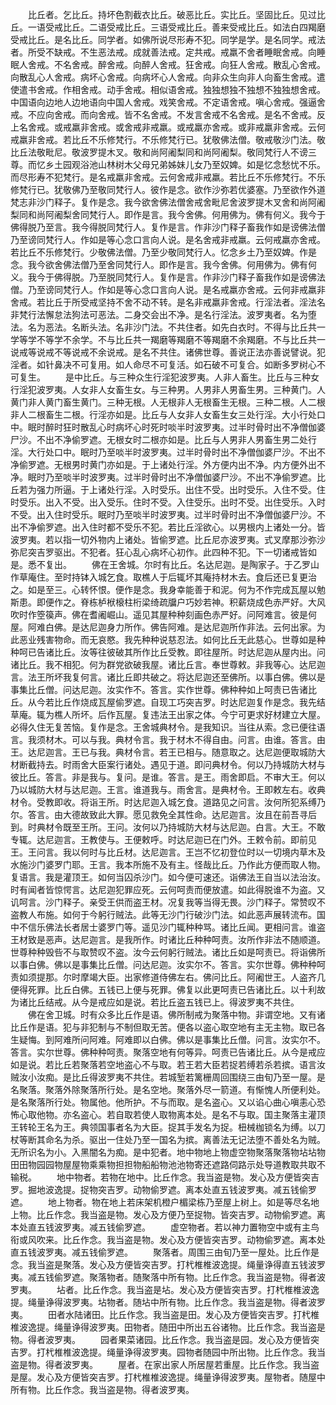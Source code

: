 <!-- { "loadSidebar": true } -->
　　比丘者。乞比丘。持坏色割截衣比丘。破恶比丘。实比丘。坚固比丘。见过比丘。一语受戒比丘。二语受戒比丘。三语受戒比丘。善来受戒比丘。如法白四羯磨受戒比丘。是名比丘。同学者。如佛所说尽形寿不犯。同学是学。是名同学。戒法者。所受不缺戒。不生恶法戒。成就善法戒。定共戒。戒羸不舍者睡眠舍戒。向睡眠人舍戒。不名舍戒。醉舍戒。向醉人舍戒。狂舍戒。向狂人舍戒。散乱心舍戒。向散乱心人舍戒。病坏心舍戒。向病坏心人舍戒。向非众生向非人向畜生舍戒。遣使遣书舍戒。作相舍戒。动手舍戒。相似语舍戒。独独想独不独想不独独想舍戒。中国语向边地人边地语向中国人舍戒。戏笑舍戒。不定语舍戒。嗔心舍戒。强逼舍戒。不应向舍戒。而向舍戒。皆不名舍戒。不发言舍戒不名舍戒。是名不舍戒。反上名舍戒。或戒羸非舍戒。或舍戒非戒羸。或戒羸亦舍戒。或非戒羸非舍戒。云何戒羸非舍戒。若比丘不乐修梵行。不乐修梵行已。犹敬佛法僧。敬戒敬沙门法。敬比丘法敬毗尼。敬波罗提木叉。敬和尚阿阇梨同和尚阿阇梨。敬同梵行人不谤三尊。而忆乡土园观浴池山林树木父母兄弟姊妹儿女乃至奴婢。如是忆念愁忧不乐。而尽形寿不犯梵行。是名戒羸非舍戒。云何舍戒非戒羸。若比丘不乐修梵行。不乐修梵行已。犹敬佛乃至敬同梵行人。彼作是念。欲作沙弥若优婆塞。乃至欲作外道梵志非沙门释子。复作是念。我今欲舍佛法僧舍戒舍毗尼舍波罗提木叉舍和尚阿阇梨同和尚阿阇梨舍同梵行人。即作是言。我今舍佛。何用佛为。佛有何义。我今于佛得脱乃至言。我今得脱同梵行人。复作是言。作非沙门释子畜我作如是谤佛法僧乃至谤同梵行人。作如是等心念口言向人说。是名舍戒非戒羸。云何戒羸亦舍戒。若比丘不乐修梵行。少敬佛法僧。乃至少敬同梵行人。忆念乡土乃至奴婢。作是念。我今欲舍佛法僧乃至舍同梵行人。即作是言。我今舍佛。何用佛为。佛有何义。我今于佛得脱。乃至脱同梵行人。复作是言。作非沙门释子畜我作如是谤佛法僧。乃至谤同梵行人。作如是等心念口言向人说。是名戒羸亦舍戒。云何非戒羸非舍戒。若比丘于所受戒坚持不舍不动不转。是名非戒羸非舍戒。行淫法者。淫法名非梵行法懈怠法狗法可恶法。二身交会出不净。是名行淫法。波罗夷者。名为堕法。名为恶法。名断头法。名非沙门法。不共住者。如先白衣时。不得与比丘共一学等学不等学不余学。不与比丘共一羯磨等羯磨不等羯磨不余羯磨。不与比丘共一说戒等说戒不等说戒不余说戒。是名不共住。诸佛世尊。善说正法亦善说譬说。犯淫者。如针鼻决不可复用。如人命尽不可复活。如石破不可复合。如断多罗树心不可复生。
　　是中比丘。与三种众生行淫犯波罗夷。人非人畜生。比丘与三种女行淫犯波罗夷。人女非人女畜生女。与三种男。人男非人男畜生男。三种黄门。人黄门非人黄门畜生黄门。三种无根。人无根非人无根畜生无根。三种二根。人二根非人二根畜生二根。行淫亦如是。比丘与人女非人女畜生女三处行淫。大小行处口中。眠时醉时狂时散乱心时病坏心时死时啖半时波罗夷。过半时骨时出不净僧伽婆尸沙。不出不净偷罗遮。无根女时二根亦如是。比丘与人男非人男畜生男二处行淫。大行处口中。眠时乃至啖半时波罗夷。过半时骨时出不净僧伽婆尸沙。不出不净偷罗遮。无根男时黄门亦如是。于上诸处行淫。外方便内出不净。内方便外出不净。眠时乃至啖半时波罗夷。过半时骨时出不净僧伽婆尸沙。不出不净偷罗遮。比丘若为强力所逼。于上诸处行淫。入时受乐。出住不受。出时受乐。入住不受。住时受乐。出入不受。出入受乐。住时不受。入住受乐。出时不受。出住受乐。入时不受。出入住时受乐。眠时乃至啖半时波罗夷。过半时骨时出不净僧伽婆尸沙。不出不净偷罗遮。出入住时都不受乐不犯。若比丘淫欲心。以男根内上诸处一分。皆波罗夷。若以指一切外物内上诸处。皆偷罗遮。比丘尼亦波罗夷。式叉摩那沙弥沙弥尼突吉罗驱出。不犯者。狂心乱心病坏心初作。此四种不犯。下一切诸戒皆如是。悉不复出。
　　佛在王舍城。尔时有比丘。名达尼迦。是陶家子。于乙罗山作草庵住。至时持钵入城乞食。取樵人于后辄坏其庵持材木去。食后还已复更治之。如是至三。心转怀恨。便作是念。我身幸能善于和泥。何为不作完成瓦屋以勉斯患。即便作之。脊栋栌栿榱柱桁梁绮疏牖户巧妙若神。积薪烧成色赤严好。大风吹时作箜篌声。佛在耆阇崛山。遥见其屋种种刻画色赤严好。问阿难言。彼是何屋。阿难白佛。是达尼迦身力所作。佛告阿难。是达尼迦所作非法。云何出家。为此恶业残害物命。而无哀愍。我先种种说慈忍法。如何比丘无此慈心。世尊如是种种呵已告诸比丘。汝等往彼破其所作比丘受教。即往屋所。时达尼迦从屋内出。问诸比丘。我不相犯。何为群党欲破我屋。诸比丘言。奉世尊敕。非我等心。达尼迦言。法王所坏我复何言。诸比丘即共破之。将达尼迦还至佛所。以事白佛。佛以是事集比丘僧。问达尼迦。汝实作不。答言。实作世尊。佛种种如上呵责已告诸比丘。从今若比丘作烧成瓦屋偷罗遮。自现工巧突吉罗。时达尼迦复作是念。我先结草庵。辄为樵人所坏。后作瓦屋。复违法王出家之体。今宁可更求好材建立大屋。必得久住无复苦恼。复作是念。王舍城典材令。是我知识。当往从索。念已便往语言。我须材木。可以与我。典材令言。我于材木不得自由。问言。由谁。答言。由王。达尼迦言。王已与我。典材令言。若王已相与。随意取之。达尼迦便取城防大材断截持去。时雨舍大臣案行诸处。遇见于道。即问典材令。何以乃持城防大材与彼比丘。答言。非是我与。复问。是谁。答言。是王。雨舍即启。不审大王。何以乃以城防大材与达尼迦。王言。谁道我与。雨舍言。是典材令。王即敕左右。收典材令。受教即收。将诣王所。时达尼迦入城乞食。道路见之问言。汝何所犯系缚乃尔。答言。由大德故致此大罪。愿见救免全其性命。达尼迦言。汝且在前吾寻后到。时典材令既至王所。王问。汝何以乃持城防大材与达尼迦。白言。大王。不敢专辄。达尼迦言。王教使与。王便敕呼。时达尼迦已在门外。王敕令前。即前见王。王问言。我以何时与比丘材。达尼迦言。王岂不忆初登位时以一切境内草木及水施沙门婆罗门耶。王言。我本所施不及有主。怪哉比丘。乃作此方便而取人物。复语言。我是灌顶王。如何当囚杀沙门。如今便可速还。诣佛法王自当以法治汝。时有闻者皆惊愕言。达尼迦犯罪应死。云何呵责而便放遣。如此得脱谁不为盗。又讥呵言。沙门释子。亲受王供而盗王材。况复我等当得无畏。沙门释子。常赞叹不盗教人布施。如何于今躬行贼法。此等无沙门行破沙门法。如此恶声展转流布。国中不信乐佛法长者居士婆罗门等。遥见沙门辄种种骂。诸比丘闻。更相问言。谁盗王材致是恶声。达尼迦言。是我所作。时诸比丘种种呵责。汝所作非法不随顺道。世尊种种毁呰不与取赞叹不盗。汝今云何躬行贼法。诸比丘如是呵责已。将诣佛所以事白佛。佛以是事集比丘僧。问达尼迦。汝实尔不。答言。实尔世尊。佛种种呵责如须提那。尔时摩竭大臣。出家修道侍佛左右。佛问比丘。阿阇世王。人盗齐几便得死罪。比丘白佛。五钱已上便与死罪。佛复以此更呵责已告诸比丘。以十利故为诸比丘结戒。从今是戒应如是说。若比丘盗五钱已上。得波罗夷不共住。
　　佛在舍卫城。时有众多比丘作是语。佛所制戒为聚落中物。非谓空地。又有诸比丘作是语。犯与非犯制与不制但取无苦。便各以盗心取空地有主无主物。取已各生疑悔。到阿难所问阿难。阿难即以白佛。佛以是事集比丘僧。问言。汝实尔不。答言。实尔世尊。佛种种呵责。聚落空地有何等异。呵责已告诸比丘。从今是戒应如是说。若比丘若聚落若空地盗心不与取。若王若大臣若捉若缚若杀若摈。语言汝贼汝小汝痴。是比丘得波罗夷不共住。若城堑若篱栅周回围绕三由旬乃至一屋。是名聚落。聚落外除聚落所行处。是名空地。聚落外尽一箭道。有惭愧人所便利处。是名聚落所行处。物属他。他所护。不与而取。是名盗心。又以谄心曲心嗔恚心恐怖心取他物。亦名盗心。若自取若使人取物离本处。是名不与取。国主聚落主灌顶王转轮王名为王。典领国事者名为大臣。捉其手发名为捉。杻械枷锁名为缚。以刀杖等断其命名为杀。驱出一住处乃至一国名为摈。离善法无记法堕不善处名为贼。无所识名为小。入黑闇名为痴。是中犯者。地中物地上物虚空物聚落聚落物坫坫物田田物园园物屋屋物乘乘物担担物船船物池池物寄还遮路伺路示处导道教取共取不输税。
　　地中物者。若物在地中。比丘作念。我当盗是物。发心及方便皆突吉罗。掘地波逸提。捉物突吉罗。动物偷罗遮。离本处直五钱波罗夷。减五钱偷罗遮。
　　地上物者。物在地上若床架机橙户楣梁栋乃至屋上树上。如是等尽名地上物。比丘作念。我当盗是物。发心及方便乃至捉物。皆突吉罗。动物偷罗遮。离本处直五钱波罗夷。减五钱偷罗遮。
　　虚空物者。若以神力置物空中或有主鸟衔或风吹来。比丘作念。我当盗是物。发心及方便皆突吉罗。动物偷罗遮。离本处直五钱波罗夷。减五钱偷罗遮。
　　聚落者。周围三由旬乃至一屋处。比丘作是念。我当盗是聚落。发心及方便皆突吉罗。打杙椎椎波逸提。绳量诤得直五钱波罗夷。减五钱偷罗遮。聚落物者。随聚落中所有物。比丘作念。我当盗是物。得者波罗夷。
　　坫者。比丘作念。我当盗是坫。发心及方便皆突吉罗。打杙椎椎波逸提。绳量诤得波罗夷。坫物者。随坫中所有物。比丘作念。我当盗是物。得者波罗夷。
　　田者水陆诸田。比丘作念。我当盗是田。发心及方便皆突吉罗。打杙椎椎波逸提。绳量诤得波罗夷。田物者。随田中所出五谷诸物。比丘作念。我当盗是物。得者波罗夷。
　　园者果菜诸园。比丘作念。我当盗是园。发心及方便皆突吉罗。打杙椎椎波逸提。绳量诤得波罗夷。园物者随园中所出物。比丘作念。我当盗是物。得者波罗夷。
　　屋者。在家出家人所居屋若重屋。比丘作念。我当盗是屋。发心及方便皆突吉罗。打杙椎椎波逸提。绳量诤得波罗夷。屋物者。随屋中所有物。比丘作念。我当盗是物。得者波罗夷。
